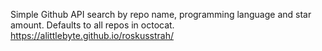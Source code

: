 Simple Github API search by repo name, programming language and star amount. Defaults to all repos in octocat.  
https://alittlebyte.github.io/roskusstrah/
